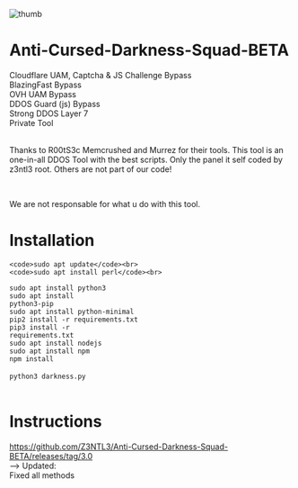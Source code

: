![thumb](https://cdn.discordapp.com/attachments/794831992444813363/843618689881997332/20210517_003915.jpg)
# Anti-Cursed-Darkness-Squad-BETA
Cloudflare UAM, Captcha & JS Challenge Bypass<br>BlazingFast Bypass<br>OVH UAM Bypass<br>DDOS Guard (js) Bypass<br>Strong DDOS Layer 7<br>Private Tool<br><br><p> Thanks to R00tS3c Memcrushed and Murrez for their tools. This tool is an one-in-all DDOS Tool with the best scripts. Only the panel it self coded by z3ntl3 root. Others are not part of our code!

<br><p>We are not responsable for what u do with this tool.

# Installation
    <code>sudo apt update</code><br>
    <code>sudo apt install perl</code><br>
  <code>sudo apt install python3</code><br>
  <code>sudo apt install python3-pip</code><br>
  <code>sudo apt install python-minimal</code><br>
  <code>pip2 install -r requirements.txt</code><br>
  <code>pip3 install -r requirements.txt</code><br>
  <code>sudo apt install nodejs</code><br>
  <code>sudo apt install npm</code><br>
  <code>npm install</code><br>
  <code></code><br>
  <code>python3 darkness.py</code><br><br>

# Instructions
https://github.com/Z3NTL3/Anti-Cursed-Darkness-Squad-BETA/releases/tag/3.0<br>
  --> Updated:<br>
  Fixed all methods
